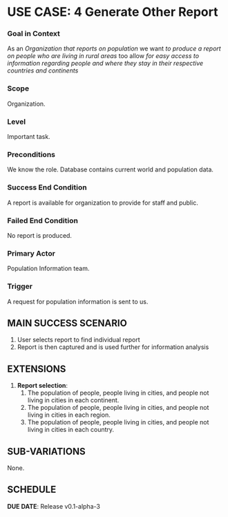 # USE CASE: 4 Generate Other Report


### Goal in Context

As an *Organization that reports on population* we want *to produce a report on people who are living in rural areas* too allow *for easy access to information regarding people and where they stay in their respective countries and continents*

### Scope

Organization.

### Level

Important task.

### Preconditions

We know the role.  Database contains current world and population data.

### Success End Condition

A report is available for organization to provide for staff and public.

### Failed End Condition

No report is produced.

### Primary Actor

Population Information team.

### Trigger

A request for population information is sent to us.

## MAIN SUCCESS SCENARIO

1. User selects report to find individual report 
2. Report is then captured and is used further for information analysis

## EXTENSIONS

1. **Report selection**:
    1. The population of people, people living in cities, and people not living in cities in each continent.
    2. The population of people, people living in cities, and people not living in cities in each region.
    3. The population of people, people living in cities, and people not living in cities in each country.
    

    
## SUB-VARIATIONS

None.

## SCHEDULE

**DUE DATE**: Release v0.1-alpha-3
